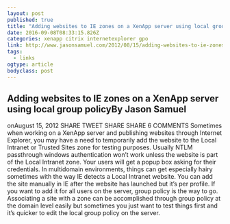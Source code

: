 ```yaml
---
layout: post
published: true
title: "Adding websites to IE zones on a XenApp server using local group policy – JasonSamuel.com"
date: 2016-09-08T08:33:15.826Z
categories: xenapp citrix internetexplorer gpo
link: http://www.jasonsamuel.com/2012/08/15/adding-websites-to-ie-zones-on-a-xenapp-server-using-local-group-policy/
tags:
  - links
ogtype: article
bodyclass: post
---
```


## Adding websites to IE zones on a XenApp server using local group policyBy Jason Samuel
onAugust 15, 2012
SHARE TWEET SHARE SHARE 6 COMMENTS
Sometimes when working on a XenApp server and publishing websites through Internet Explorer, you may have a need to temporarily add the website to the Local Intranet or Trusted Sites zone for testing purposes. Usually NTLM passthrough windows authentication won’t work unless the website is part of the Local Intranet zone. Your users will get a popup box asking for their credentials. In multidomain environments, things can get especially hairy sometimes with the way IE detects a Local Intranet website. You can add the site manually in IE after the website has launched but it’s per profile. If you want to add it for all users on the server, group policy is the way to go. Associating a site with a zone can be accomplished through group policy at the domain level easily but sometimes you just want to test things first and it’s quicker to edit the local group policy on the server.

